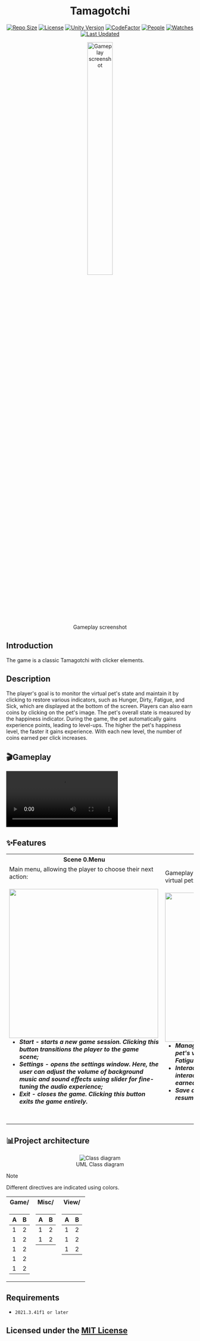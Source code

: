 <div align="center">

# Tamagotchi
[![Repo Size](https://img.shields.io/github/repo-size/AlekseyShashkov/Tamagotchi_DiplomTMS.svg?color=9370db)](https://github.com/AlekseyShashkov/Tamagotchi_DiplomTMS/archive/master.zip)
[![License](https://img.shields.io/github/license/AlekseyShashkov/Tamagotchi_DiplomTMS.svg)](LICENSE)
[![Unity Version](https://img.shields.io/badge/unity-2021.3.41f1-blue)](https://unity.com/releases/editor/whats-new/2021.3.41#notes)
[![CodeFactor](https://www.codefactor.io/repository/github/alekseyshashkov/tamagotchi_diplomtms/badge)](https://www.codefactor.io/repository/github/alekseyshashkov/tamagotchi_diplomtms)
[![People](https://img.shields.io/github/contributors/AlekseyShashkov/Tamagotchi_DiplomTMS?style=flat&color=ffaaf2&label=people)](https://github.com/AlekseyShashkov/Tamagotchi_DiplomTMS/graphs/contributors)
[![Watches](https://img.shields.io/github/watchers/AlekseyShashkov/Tamagotchi_DiplomTMS?style=flat&color=f5d08b&label=watches)](https://github.com/AlekseyShashkov/Tamagotchi_DiplomTMS/watchers)
[![Last Updated](https://img.shields.io/github/last-commit/AlekseyShashkov/Tamagotchi_DiplomTMS?style=flat&color=00D1C2)](https://github.com/AlekseyShashkov/Tamagotchi_DiplomTMS/pulse)

<figure>
  <img src="https://github.com/user-attachments/assets/b6084051-18a7-48bb-aba1-d32e8558ecc9" width="40%" alt="Gameplay screenshot">
  <br/>
  <figcaption> Gameplay screenshot </figcaption>
</figure>
</div>

## Introduction
The game is a classic Tamagotchi with clicker elements.

## Description
The player's goal is to monitor the virtual pet's state and maintain it by clicking to restore various indicators, such as Hunger, Dirty, Fatigue, and Sick, which are displayed at the bottom of the screen. Players can also earn coins by clicking on the pet's image. The pet's overall state is measured by the happiness indicator. During the game, the pet automatically gains experience points, leading to level-ups. The higher the pet's happiness level, the faster it gains experience. With each new level, the number of coins earned per click increases.

## 🎬Gameplay
<div align="left">
    <kbd >
        <video src="https://github.com/user-attachments/assets/14beed7f-69f4-4745-9c70-9533ed241a2e" ></video>
    </kbd>
</div>

## ✨Features

<div align="left">
<table>
    <tr align="center">
        <th> <b>Scene 0.Menu</b> </th>
        <th> <b>Scene 1.Game</b> </th>
    </tr>
    <tr>
        <td width="50%">
Main menu, allowing the player to choose their next action: 
<h5> <img src="https://github.com/user-attachments/assets/a3779dd6-d657-4857-86b6-935182559216" height="400px" align="left"/>
    
 - Start - starts a new game session. Clicking this button transitions the player to the game scene;
 - Settings - opens the settings window. Here, the user can adjust the volume of background music and sound effects using slider for fine-tuning the audio experience;
 - Exit - closes the game. Clicking this button exits the game entirely. </h5>          
        </td>
        <td width="50%">
Gameplay area where players interact with their virtual pet:
<h5> <img src="https://github.com/user-attachments/assets/bef4ba09-6c89-4345-9082-08f8381ea012" height="400px" align="left"/> 

 - Manage pet's state - monitor and maintain the pet's various states, such as Hunger, Dirty, Fatigue, and Sick by clicking to restore them;
 - Interact and earn coins - click on the pet to interact and earn coins. The amount of coins earned per click increases with the pet’s level;
 - Save and Load - save your progress and resume the game from the last saved point. </h5>        
        </td>
    </tr>
</table>
</div>

## 📊Project architecture
<div align="center">
<figure>
  <img src="https://github.com/user-attachments/assets/da02f832-6541-408b-97a4-966db5857432" alt="Class diagram">
  <br/>
  <figcaption> UML Class diagram </figcaption>
</figure>
</div>

>[!NOTE]
>Different directives are indicated using colors.

<div align="center">
<table>
<tr>
<th>Game/</th>
<th>Misc/</th>
<th>View/</th>
</tr>
<tr vertical-align="top">

<td valign="top">

| A | B |
|--|--|
| 1 | 2 |
| 1 | 2 |
| 1 | 2 |
| 1 | 2 |
| 1 | 2 |

</td><td valign="top">

| A | B |
|--|--|
| 1 | 2 |
| 1 | 2 |
</td><td valign="top">

| A | B |
|--|--|
| 1 | 2 |
| 1 | 2 |
| 1 | 2 |
</td></tr> </table>
</div>

## Requirements
- `2021.3.41f1 or later`

## Licensed under the [MIT License](LICENSE)
